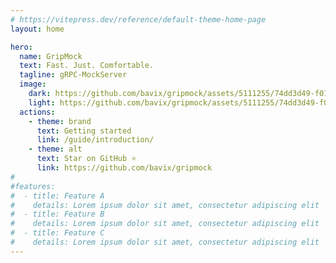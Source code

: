 ```yaml
---
# https://vitepress.dev/reference/default-theme-home-page
layout: home

hero:
  name: GripMock
  text: Fast. Just. Comfortable.
  tagline: gRPC-MockServer
  image: 
    dark: https://github.com/bavix/gripmock/assets/5111255/74dd3d49-f014-4cdc-8d91-dcaec0dd1c16
    light: https://github.com/bavix/gripmock/assets/5111255/74dd3d49-f014-4cdc-8d91-dcaec0dd1c16
  actions:
    - theme: brand
      text: Getting started
      link: /guide/introduction/
    - theme: alt
      text: Star on GitHub ⭐
      link: https://github.com/bavix/gripmock
#
#features:
#  - title: Feature A
#    details: Lorem ipsum dolor sit amet, consectetur adipiscing elit
#  - title: Feature B
#    details: Lorem ipsum dolor sit amet, consectetur adipiscing elit
#  - title: Feature C
#    details: Lorem ipsum dolor sit amet, consectetur adipiscing elit
---
```

